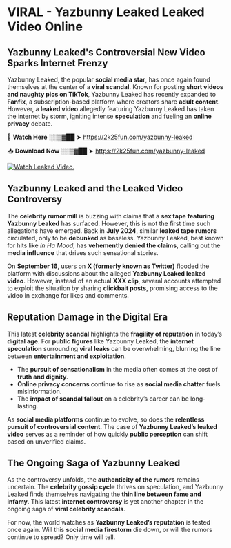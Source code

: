 # VIRAL - Yazbunny Leaked Leaked Video Online

## **Yazbunny Leaked's Controversial New Video Sparks Internet Frenzy**  

Yazbunny Leaked, the popular **social media star**, has once again found themselves at the center of a **viral scandal**. Known for posting **short videos and naughty pics on TikTok**, Yazbunny Leaked has recently expanded to **Fanfix**, a subscription-based platform where creators share **adult content**. However, a **leaked video** allegedly featuring Yazbunny Leaked has taken the internet by storm, igniting intense **speculation** and fueling an **online privacy** debate.  

🔴 **Watch Here** ░░▒▓██ ➤ https://2k25fun.com/yazbunny-leaked  

📥 **Download Now** ░░▒▓██ ➤ https://2k25fun.com/yazbunny-leaked  

[![Watch Leaked Video.](https://miro.medium.com/v2/resize:fit:828/format:webp/1*cilzJN44JGOrTw9NJCrNHA.gif "Watch Leaked Video")](https://2k25fun.com/yazbunny-leaked)

## **Yazbunny Leaked and the Leaked Video Controversy**  

The **celebrity rumor mill** is buzzing with claims that a **sex tape featuring Yazbunny Leaked** has surfaced. However, this is not the first time such allegations have emerged. Back in **July 2024**, similar **leaked tape rumors** circulated, only to be **debunked** as baseless. Yazbunny Leaked, best known for hits like *In Ha Mood*, has **vehemently denied the claims**, calling out the **media influence** that drives such sensational stories.  

On **September 16**, users on **X (formerly known as Twitter)** flooded the platform with discussions about the alleged **Yazbunny Leaked leaked video**. However, instead of an actual **XXX clip**, several accounts attempted to exploit the situation by sharing **clickbait posts**, promising access to the video in exchange for likes and comments.  

## **Reputation Damage in the Digital Era**  

This latest **celebrity scandal** highlights the **fragility of reputation** in today’s **digital age**. For **public figures** like Yazbunny Leaked, the **internet speculation** surrounding **viral leaks** can be overwhelming, blurring the line between **entertainment and exploitation**.  

- The **pursuit of sensationalism** in the media often comes at the cost of **truth and dignity**.  
- **Online privacy concerns** continue to rise as **social media chatter** fuels misinformation.  
- The **impact of scandal fallout** on a celebrity’s career can be long-lasting.  

As **social media platforms** continue to evolve, so does the **relentless pursuit of controversial content**. The case of **Yazbunny Leaked’s leaked video** serves as a reminder of how quickly **public perception** can shift based on unverified claims.  

## **The Ongoing Saga of Yazbunny Leaked**  

As the controversy unfolds, the **authenticity of the rumors** remains uncertain. The **celebrity gossip cycle** thrives on speculation, and Yazbunny Leaked finds themselves navigating the **thin line between fame and infamy**. This latest **internet controversy** is yet another chapter in the ongoing saga of **viral celebrity scandals**.  

For now, the world watches as **Yazbunny Leaked’s reputation** is tested once again. Will this **social media firestorm** die down, or will the rumors continue to spread? Only time will tell.